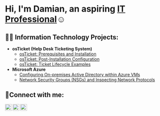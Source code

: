 <h1>Hi, I'm Damian, an aspiring <a href="https://www.linkedin.com/in/damian-wimberly-351a992a8/">IT Professional</a>☺</h1>

<h2>👨‍💻 Information Technology Projects:</h2>

- <b>osTicket (Help Desk Ticketing System)</b>
  - [osTicket: Prerequisites and Installation](https://github.com/DamianWimberly/osticket-prereqs)
  - [osTicket: Post-Installation Configuration](https://github.com/DamianWimberly/post-install-config)
  - [osTicket: Ticket Lifecycle Examples](https://github.com/DamianWimberly/ticket-lifecycle)
- <b>Microsoft Azure</b>
  - [Configuring On-premises Active Directory within Azure VMs](https://github.com/DamianWimberly/configure-ad)
  - [Network Security Groups (NSGs) and Inspecting Network Protocols](https://github.com/DamianWimberly/azure-network-protocols)

<h2>🤳Connect with me:</h2>

[<img align="left" alt="Josh | Twitter" width="22px" src="https://cdn.jsdelivr.net/npm/simple-icons@v3/icons/twitter.svg" />][twitter]
[<img align="left" alt="Josh | LinkedIn" width="22px" src="https://cdn.jsdelivr.net/npm/simple-icons@v3/icons/linkedin.svg" />][linkedin]
[<img align="left" alt="Josh | Instagram" width="22px" src="https://cdn.jsdelivr.net/npm/simple-icons@v3/icons/instagram.svg" />][instagram]

[twitter]: https://twitter.com
[instagram]: https://www.instagram.com
[linkedin]: https://linkedin.com
